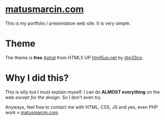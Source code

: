 # [matusmarcin.com](http://www.matusmarcin.com)

This is my portfolio / presentation web site. It is very simple. 

# Theme

The theme is **free** [Astral](http://html5up.net/astral) from HTML5 UP [html5up.net](http://html5up.net) by [@n33co](https://twitter.com/n33co).

# Why I did this? 

This is silly but I must explain myself. I can do **ALMOST everything** on the web _except for the design_. So I don't even try.

Anyways, feel free to contact me with HTML, CSS, JS and yes, even PHP work &raquo; [matusmarcin.com](http://www.matusmarcin.com)

